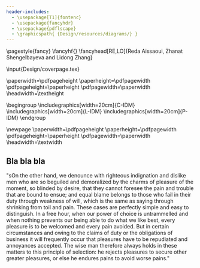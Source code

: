 ```yaml
---
header-includes:
  - \usepackage[T1]{fontenc}
  - \usepackage{fancyhdr}
  - \usepackage{pdflscape}
  - \graphicspath{ {Design/resources/diagrams/} }
---
```

\pagestyle{fancy}
\fancyhf{}
\fancyhead[RE,LO]{Reda Aissaoui, Zhanat Shengelbayeva and Lidong Zhang}

\input{Design/coverpage.tex}

\paperwidth=\pdfpageheight
\paperheight=\pdfpagewidth
\pdfpageheight=\paperheight
\pdfpagewidth=\paperwidth
\headwidth=\textheight

\begingroup
\includegraphics[width=20cm]{C-IDM}
\includegraphics[width=20cm]{L-IDM}
\includegraphics[width=20cm]{P-IDM}
\endgroup

\newpage
\paperwidth=\pdfpageheight
\paperheight=\pdfpagewidth
\pdfpageheight=\paperheight
\pdfpagewidth=\paperwidth
\headwidth=\textwidth



## Bla bla bla

"sOn the other hand, we denounce with righteous indignation and dislike men who are so beguiled and demoralized by the charms of pleasure of the moment, so blinded by desire, that they cannot foresee the pain and trouble that are bound to ensue; and equal blame belongs to those who fail in their duty through weakness of will, which is the same as saying through shrinking from toil and pain. These cases are perfectly simple and easy to distinguish. In a free hour, when our power of choice is untrammelled and when nothing prevents our being able to do what we like best, every pleasure is to be welcomed and every pain avoided. But in certain circumstances and owing to the claims of duty or the obligations of business it will frequently occur that pleasures have to be repudiated and annoyances accepted. The wise man therefore always holds in these matters to this principle of selection: he rejects pleasures to secure other greater pleasures, or else he endures pains to avoid worse pains."
